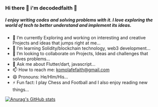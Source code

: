 ### Hi there 👋 i'm decodedfaith 🤖


##### I enjoy writing codes and solving problems with it. I love exploring the world of tech to better understand and implement its ideas.


- 🔭 I’m currently Exploring and working on interesting and creative Projects and ideas that jumps right at me...
- 🌱 I’m learning Solidity/blockchain technology, web3 development...
- 👯 I’m looking to collaborate on Projects, Ideas and challenges that solves problems...
- 💬 Ask me about Flutter/dart, javascript...
- 📫 How to reach me: komolafefaith@gmail.com
- 😄 Pronouns: He/HIm/His...
- ⚡ Fun fact: I play Chess and Football and I also enjoy reading new things...

[![Anurag's GitHub stats](https://github-readme-stats-g3a0y8u3f-decodedfaith.vercel.app/api?username=k&count_private=true&hide=stars&show_icons=true&theme=radical)](https://github.com/anuraghazra/github-readme-stats)
